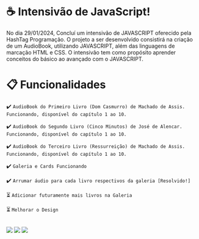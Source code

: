 # :coffee:  Intensivão de JavaScript!

No dia 29/01/2024, Concluí um intensivão de JAVASCRIPT oferecido pela HashTag Programação. O projeto a ser desenvolvido consistirá na criação de um AudioBook, utilizando JAVASCRIPT, além das linguagens de marcação HTML e CSS. O intensivão tem como propósito aprender conceitos do básico ao avançado com o JAVASCRIPT.
<br>

# :clipboard: **Funcionalidades**

:heavy_check_mark: `AudioBook do Primeiro Livro (Dom Casmurro) de Machado de Assis. Funcionando, disponível do capítulo 1 ao 10.`

:heavy_check_mark: `AudioBook do Segundo Livro (Cinco Minutos) de José de Alencar. Funcionando, disponível do capítulo 1 ao 10.`

:heavy_check_mark: `AudioBook do Terceiro Livro (Ressurreição) de Machado de Assis. Funcionando, disponível do capítulo 1 ao 10.`

:heavy_check_mark: `Galeria e Cards Funcionando`

:heavy_check_mark: `Arrumar áudio para cada livro respectivos da galeria [Resolvido!]`

:hourglass_flowing_sand: `Adicionar futuramente mais livros na Galeria`

:hourglass_flowing_sand: `Melhorar o Design`

<br>
<div>
 <img src="https://img.shields.io/badge/HTML-239120?style=for-the-badge&logo=html5&logoColor=white">
 <img src="https://img.shields.io/badge/CSS-239120?&style=for-the-badge&logo=css3&logoColor=white">
 <img src="https://img.shields.io/badge/JavaScript-F7DF1E?style=for-the-badge&logo=javascript&logoColor=black">
</div>

